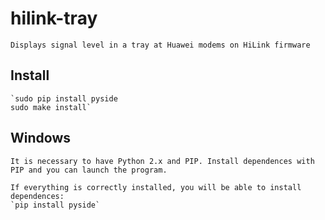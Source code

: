 # hilink-tray
	Displays signal level in a tray at Huawei modems on HiLink firmware
## Install
	`sudo pip install pyside
	sudo make install`
## Windows
	It is necessary to have Python 2.x and PIP. Install dependences with PIP and you can launch the program.
	
	If everything is correctly installed, you will be able to install dependences:
	`pip install pyside`
